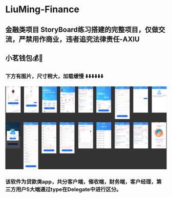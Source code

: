 # LiuMing-Finance

## 金融类项目 StoryBoard练习搭建的完整项目，仅做交流，严禁用作商业，违者追究法律责任-AXIU
## 小茗钱包💰👛
### 下方有图片，尺寸稍大，加载缓慢 ⬇️⬇️⬇️⬇️⬇️⬇️

![image](https://github.com/axiubest/LiuMing-Finance/blob/master/%E8%AE%BE%E8%AE%A1%E7%A8%BF_PxCook.png)


### 该软件为贷款类app，共分客户端，催收端，财务端，客户经理，第三方用户5大端通过type在Delegate中进行区分。
